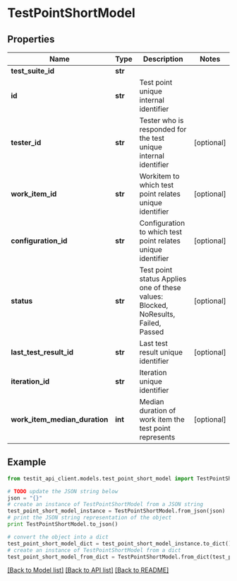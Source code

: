 # TestPointShortModel


## Properties
Name | Type | Description | Notes
------------ | ------------- | ------------- | -------------
**test_suite_id** | **str** |  | 
**id** | **str** | Test point unique internal identifier | 
**tester_id** | **str** | Tester who is responded for the test unique internal identifier | [optional] 
**work_item_id** | **str** | Workitem to which test point relates unique identifier | [optional] 
**configuration_id** | **str** | Configuration to which test point relates unique identifier | [optional] 
**status** | **str** | Test point status  Applies one of these values: Blocked, NoResults, Failed, Passed | [optional] 
**last_test_result_id** | **str** | Last test result unique identifier | [optional] 
**iteration_id** | **str** | Iteration unique identifier | 
**work_item_median_duration** | **int** | Median duration of work item the test point represents | [optional] 

## Example

```python
from testit_api_client.models.test_point_short_model import TestPointShortModel

# TODO update the JSON string below
json = "{}"
# create an instance of TestPointShortModel from a JSON string
test_point_short_model_instance = TestPointShortModel.from_json(json)
# print the JSON string representation of the object
print TestPointShortModel.to_json()

# convert the object into a dict
test_point_short_model_dict = test_point_short_model_instance.to_dict()
# create an instance of TestPointShortModel from a dict
test_point_short_model_from_dict = TestPointShortModel.from_dict(test_point_short_model_dict)
```
[[Back to Model list]](../README.md#documentation-for-models) [[Back to API list]](../README.md#documentation-for-api-endpoints) [[Back to README]](../README.md)


